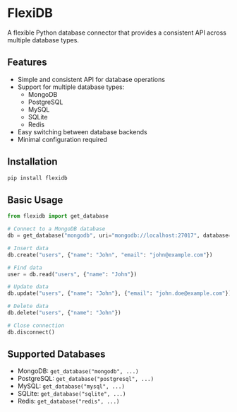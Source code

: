 # FlexiDB

A flexible Python database connector that provides a consistent API across multiple database types.

## Features

- Simple and consistent API for database operations
- Support for multiple database types:
  - MongoDB
  - PostgreSQL
  - MySQL
  - SQLite
  - Redis
- Easy switching between database backends
- Minimal configuration required

## Installation

```bash
pip install flexidb
```

## Basic Usage

```python
from flexidb import get_database

# Connect to a MongoDB database
db = get_database("mongodb", uri="mongodb://localhost:27017", database="test_db")

# Insert data
db.create("users", {"name": "John", "email": "john@example.com"})

# Find data
user = db.read("users", {"name": "John"})

# Update data
db.update("users", {"name": "John"}, {"email": "john.doe@example.com"})

# Delete data
db.delete("users", {"name": "John"})

# Close connection
db.disconnect()
```

## Supported Databases

- MongoDB: `get_database("mongodb", ...)`
- PostgreSQL: `get_database("postgresql", ...)`
- MySQL: `get_database("mysql", ...)`
- SQLite: `get_database("sqlite", ...)`
- Redis: `get_database("redis", ...)`
```
